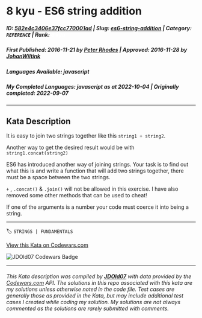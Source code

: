 # 8 kyu - ES6 string addition

##### **ID**: [582e4c3406e37fcc770001ad](https://www.codewars.com/kata/582e4c3406e37fcc770001ad) | **Slug**: [es6-string-addition](https://www.codewars.com/kata/582e4c3406e37fcc770001ad) | **Category**: `REFERENCE` | **Rank**: <span style="color:white">8 kyu</span>

##### **First Published**: 2016-11-21 ***by*** [Peter Rhodes](https://www.codewars.com/users/Peter%20Rhodes) | **Approved**: 2016-11-28 ***by*** [JohanWiltink](https://www.codewars.com/users/JohanWiltink)

##### **Languages Available**: javascript

##### **My Completed Languages**: javascript ***as at*** 2022-10-04 | **Originally completed**: 2022-09-07

---

## Kata Description


It is easy to join two strings together like this ```string1 + string2```.



Another way to get the desired result would be with ```string1.concat(string2)```



ES6 has introduced another way of joining strings. Your task is to find out what this is and write a function that will add two strings together, there must be a space between the two strings.

 

```+``` , ```.concat()``` & ```.join()``` will not be allowed in this exercise. I have also removed some other methods that can be used to cheat!  



If one of the arguments is a number your code must coerce it into being a string.





---


🏷 `STRINGS | FUNDAMENTALS`


[View this Kata on Codewars.com](https://www.codewars.com/kata/582e4c3406e37fcc770001ad)

![](https://www.codewars.com/users/jdold07/badges/large "JDOld07 Codewars Badge")

---

###### *This Kata description was compiled by [**JDOld07**](https://tpstech.dev) with data provided by the [Codewars.com](https://www.codewars.com) API.  The solutions in this repo associated with this kata are my solutions unless otherwise noted in the code file.  Test cases are generally those as provided in the Kata, but may include additional test cases I created while coding my solution.  My solutions are not always commented as the solutions are rarely submitted with comments.*
